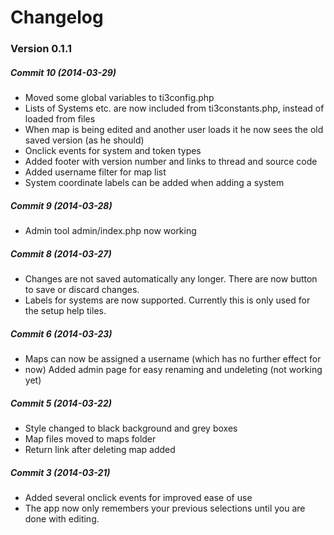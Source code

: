 # Changelog

### Version 0.1.1
##### Commit 10 (2014-03-29)

* Moved some global variables to ti3config.php
* Lists of Systems etc. are now included from ti3constants.php, instead of loaded from files
* When map is being edited and another user loads it he now sees the old saved version (as he should)
* Onclick events for system and token types
* Added footer with version number and links to thread and source code
* Added username filter for map list
* System coordinate labels can be added when adding a system 

##### Commit 9 (2014-03-28)

* Admin tool admin/index.php now working

##### Commit 8 (2014-03-27)

* Changes are not saved automatically any longer. There are now button to save or discard changes.
* Labels for systems are now supported. Currently this is only used for the setup help tiles. 

##### Commit 6 (2014-03-23)

* Maps can now be assigned a username (which has no further effect for
* now) Added admin page for easy renaming and undeleting (not working yet)


##### Commit 5 (2014-03-22)

* Style changed to black background and grey boxes
* Map files moved to maps folder 
* Return link after deleting map added

##### Commit 3 (2014-03-21)

* Added several onclick events for improved ease of use 
* The app now only remembers your previous selections until you are done with editing.